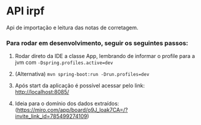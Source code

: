 # API irpf
Api de importação e leitura das notas de corretagem.

### Para rodar em desenvolvimento, seguir os seguintes passos:
1. Rodar direto da IDE a classe App, lembrando de informar o profile para a jvm com `-Dspring.profiles.active=dev`

2. (Alternativa) `mvn spring-boot:run -Drun.profiles=dev`

3. Após start da aplicação é possível acessar pelo link: [http://localhost:8085/](http://localhost:8085/)

4. Ideia para o domínio dos dados extraídos: (https://miro.com/app/board/o9J_loak7CA=/?invite_link_id=785499274109)
